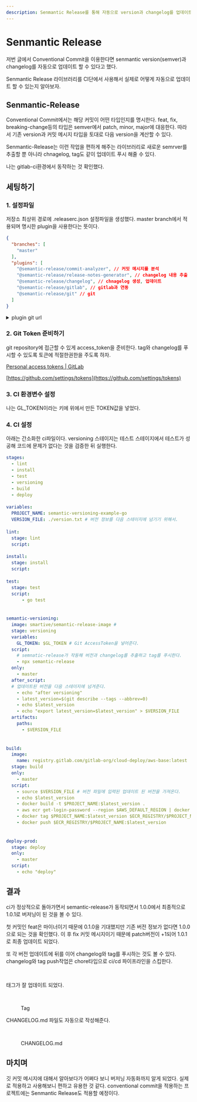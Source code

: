 ```yaml
---
description: Senmantic Release를 통해 자동으로 version과 changelog를 업데이트하자.
---
```


# Senmantic Release



저번 글에서 Conventional Commit을 이용한다면 senmantic version(semver)과 changelog를 자동으로 업데이트 할 수 있다고 했다.&#x20;

Senmantic Release 라이브러리를 CI단에서 사용해서 실제로 어떻게 자동으로 업데이트 할 수 있는지 알아보자.



## Senmantic-Release

Conventional Commit에서는 해당 커밋이 어떤 타입인지를 명시한다. feat, fix, breaking-change등의 타입은 semver에서 patch, minor, major에 대응한다. 따라서 기존 version과 커밋 메시지 타입을 토대로 다음 version을 계산할 수 있다.

Senmantic-Release는 이런 작업을 편하게 해주는 라이브러리로 새로운 semrver를 추출할 뿐 아니라 chnagelog, tag도 같이 업데이트 푸시 해줄 수 있다.&#x20;

나는 gitlab-ci환경에서 동작하는 것 확인했다.



## 세팅하기

### 1. 설정파일 &#x20;

저장소 최상위 경로에 .releaserc.json 설정파일을 생성했다. master branch에서 적용되며 명시한 plugin을 사용한다는 뜻이다.&#x20;

```json
{
  "branches": [
    "master"
  ],
  "plugins": [
    "@semantic-release/commit-analyzer", // 커밋 메시지를 분석 
    "@semantic-release/release-notes-generator", // changelog 내용 추출 
    "@semantic-release/changelog", // chnagelog 생성, 업데이트
    "@semantic-release/gitlab", // gitlab과 연동 
    "@semantic-release/git" // git
  ]
}
```

<details>

<summary>plugin git url</summary>

[https://github.com/semantic-release/commit-analyzer](https://github.com/semantic-release/commit-analyzer)

[https://github.com/semantic-release/release-notes-generator](https://github.com/semantic-release/release-notes-generator)

[https://github.com/semantic-release/changelog](https://github.com/semantic-release/changelog)



</details>



### 2. Git Token 준비하기

git repository에 접근할 수 있게 access\_token을 준비한다. tag와 changelog를 푸시할 수 있도록 토큰에 적절한권한을 주도록 하자.&#x20;

[Personal access tokens | GitLab](https://docs.gitlab.com/ee/user/profile/personal\_access\_tokens.html)

[https://github.com/settings/tokens](https://github.com/settings/tokens)

###

### 3. CI 환경변수 설정&#x20;

나는 GL\_TOKEN이라는 키에 위에서 만든 TOKEN값을 넣었다.&#x20;



### 4.  CI 설정

아래는 간소화한 ci파일이다. versioning 스테이지는 테스트 스테이지에서 테스트가 성공해 코드에 문제가 없다는 것을 검증한 뒤 실행한다.&#x20;

```yaml
stages:
  - lint
  - install
  - test
  - versioning
  - build
  - deploy

variables:
  PROJECT_NAME: semantic-versioning-example-go
  VERSION_FILE: ./version.txt # 버전 정보를 다음 스테이지에 넘기기 위해서.

lint:
  stage: lint
  script:

install:
  stage: install
  script:
        
test:
  stage: test
  script:
      - go test


semantic-versioning:
  image: smartive/semantic-release-image # 
  stage: versioning
  variables:
    GL_TOKEN: $GL_TOKEN # Git AccessToken을 넣어준다. 
  script:
    # semnatic-release가 작동해 버전과 changelog를 추출하고 tag를 푸시한다.
    - npx semantic-release 
  only:
    - master
  after_script:
  # 업데이트된 버전을 다음 스테이지에 넘겨준다. 
    - echo "after versioning"
    - latest_version=$(git describe --tags --abbrev=0)
    - echo $latest_version
    - echo "export latest_version=$latest_version" > $VERSION_FILE
  artifacts:
    paths:
      - $VERSION_FILE


build:
  image:
    name: registry.gitlab.com/gitlab-org/cloud-deploy/aws-base:latest
  stage: build
  only:
    - master
  script:
    - source $VERSION_FILE # 버전 파일에 입력된 업데이트 된 버전을 가져온다.
    - echo $latest_version
    - docker build -t $PROJECT_NAME:$latest_version .
    - aws ecr get-login-password --region $AWS_DEFAULT_REGION | docker login --username AWS --password-stdin $ECR_REGISTRY
    - docker tag $PROJECT_NAME:$latest_version $ECR_REGISTRY/$PROJECT_NAME:$latest_version # 이후 ecr tag에도 적용한다.
    - docker push $ECR_REGISTRY/$PROJECT_NAME:$latest_version


deploy-prod:
  stage: deploy
  only:
    - master
  script:
    - echo "deploy"
```



## 결과

ci가 정상적으로 돌아가면서 semantic-release가 동작되면서 1.0.0에서 최종적으로 1.0.1로 버저닝이 된 것을 볼 수 있다.&#x20;

첫 커밋인 feat은 마이너이기 때문에 0.1.0을 기대했지만 기존 버전 정보가 없다면 1.0.0으로 되는 것을 확인했다. 이 후 fix 커밋 메시지이기 때문에 patch버전이 +1되어 1.0.1로 최종 업데이트 되었다.

또 각 버전 업데이트에 뒤를 이어 changelog와 tag를 푸시하는 것도 볼 수 있다. changelog와 tag push작업은 chore타입으로 ci/cd 파이프라인을 스킵한다.

<figure><img src="../../.gitbook/assets/스크린샷 2023-01-31 오후 5.52.33.png" alt=""><figcaption></figcaption></figure>

태그가 잘 업데이트 되었다.&#x20;

<figure><img src="../../.gitbook/assets/스크린샷 2023-01-31 오후 5.54.14.png" alt=""><figcaption><p>Tag</p></figcaption></figure>

CHANGELOG.md 파일도 자동으로 작성해준다.

<figure><img src="../../.gitbook/assets/스크린샷 2023-01-31 오후 5.53.59.png" alt=""><figcaption><p>CHANGELOG.md</p></figcaption></figure>



## 마치며&#x20;

깃 커밋 메시지에 대해서 알아보다가 어쩌다 보니 버저닝 자동화까지 알게 되었다. 실제로 적용하고 사용해보니 편하고 유용한 것 같다. conventional commit을 적용하는 프로젝트에는 Senmantic Release도 적용할 예정이다.


